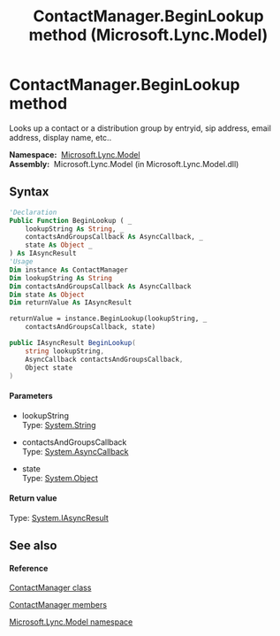 ﻿---
title: ContactManager.BeginLookup method  (Microsoft.Lync.Model)
TOCTitle: 'BeginLookup method '
ms:assetid: M:Microsoft.Lync.Model.ContactManager.BeginLookup(System.String,System.AsyncCallback,System.Object)_DI_3_UC_OCS14MrefLyncWPF
ms:mtpsurl: https://msdn.microsoft.com/en-us/library/microsoft.lync.model.contactmanager.beginlookup(v=office.15)
ms:contentKeyID: 48591200
ms.date: 07/28/2014
mtps_version: v=office.15
f1_keywords:
- Microsoft.Lync.Model.ContactManager.BeginLookup
dev_langs:
- CSharp
- JScript
- VB
- other
---

# ContactManager.BeginLookup method

Looks up a contact or a distribution group by entryid, sip address, email address, display name, etc..

**Namespace:**  [Microsoft.Lync.Model](microsoft-lync-model-namespace_2.md)  
**Assembly:**  Microsoft.Lync.Model (in Microsoft.Lync.Model.dll)

## Syntax

``` vb
'Declaration
Public Function BeginLookup ( _
    lookupString As String, _
    contactsAndGroupsCallback As AsyncCallback, _
    state As Object _
) As IAsyncResult
'Usage
Dim instance As ContactManager
Dim lookupString As String
Dim contactsAndGroupsCallback As AsyncCallback
Dim state As Object
Dim returnValue As IAsyncResult

returnValue = instance.BeginLookup(lookupString, _
    contactsAndGroupsCallback, state)
```

``` csharp
public IAsyncResult BeginLookup(
    string lookupString,
    AsyncCallback contactsAndGroupsCallback,
    Object state
)
```

#### Parameters

  - lookupString  
    Type: [System.String](http://msdn2.microsoft.com/en-us/library/s1wwdcbf)  

<!-- end list -->

  - contactsAndGroupsCallback  
    Type: [System.AsyncCallback](http://msdn2.microsoft.com/en-us/library/ckbe7yh5)  

<!-- end list -->

  - state  
    Type: [System.Object](http://msdn2.microsoft.com/en-us/library/e5kfa45b)  

#### Return value

Type: [System.IAsyncResult](http://msdn2.microsoft.com/en-us/library/ft8a6455)  

## See also

#### Reference

[ContactManager class](contactmanager-class-microsoft-lync-model_2.md)

[ContactManager members](contactmanager-members-microsoft-lync-model_2.md)

[Microsoft.Lync.Model namespace](microsoft-lync-model-namespace_2.md)

